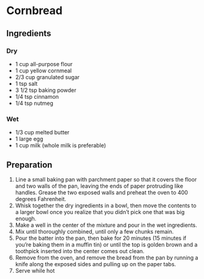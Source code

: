 # Cornbread

## Ingredients

### Dry

- 1 cup all-purpose flour
- 1 cup yellow cornmeal
- 2/3 cup granulated sugar
- 1 tsp salt
- 3 1/2 tsp baking powder
- 1/4 tsp cinnamon
- 1/4 tsp nutmeg

### Wet

- 1/3 cup melted butter
- 1 large egg
- 1 cup milk (whole milk is preferable)

## Preparation

1. Line a small baking pan with parchment paper so that it covers the floor and two walls of the pan, leaving the ends of paper protruding like handles. Grease the two exposed walls and preheat the oven to 400 degrees Fahrenheit.
2. Whisk together the dry ingredients in a bowl, then move the contents to a larger bowl once you realize that you didn’t pick one that was big enough.
3. Make a well in the center of the mixture and pour in the wet ingredients.
4. Mix until thoroughly combined, until only a few chunks remain.
5. Pour the batter into the pan, then bake for 20 minutes (15 minutes if you’re baking them in a muffin tin) or until the top is golden brown and a toothpick inserted into the center comes out clean.
6. Remove from the oven, and remove the bread from the pan by running a knife along the exposed sides and pulling up on the paper tabs.
7. Serve while hot

